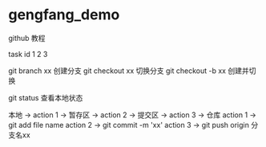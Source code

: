 # gengfang_demo
github 教程

task id
1
2
3

git branch xx  创建分支
git checkout xx  切换分支
git checkout -b xx 创建并切换

git status 查看本地状态

本地 -> action 1 -> 暂存区 -> action 2 -> 提交区 -> action 3 -> 仓库
action 1 -> git add file name
action 2 -> git commit -m 'xx'
action 3 -> git push origin 分支名xx